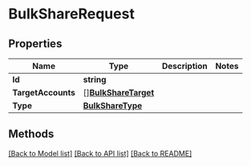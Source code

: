# BulkShareRequest

## Properties

Name | Type | Description | Notes
------------ | ------------- | ------------- | -------------
**Id** | **string** |  | 
**TargetAccounts** | [][**BulkShareTarget**](BulkShareTarget.md) |  | 
**Type** | [**BulkShareType**](BulkShareType.md) |  | 

## Methods


[[Back to Model list]](../README.md#documentation-for-models) [[Back to API list]](../README.md#documentation-for-api-endpoints) [[Back to README]](../README.md)


